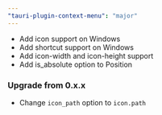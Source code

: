 ```yaml
---
"tauri-plugin-context-menu": "major"
---
```


- Add icon support on Windows
- Add shortcut support on Windows
- Add icon-width and icon-height support
- Add is_absolute option to Position

### Upgrade from 0.x.x
- Change `icon_path` option to `icon.path`